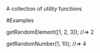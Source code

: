 A collection of utility functions

#Examples


getRandomElement([1, 2, 3]);
//=> 2



getRandomNumber(1, 10);
//=> 4

